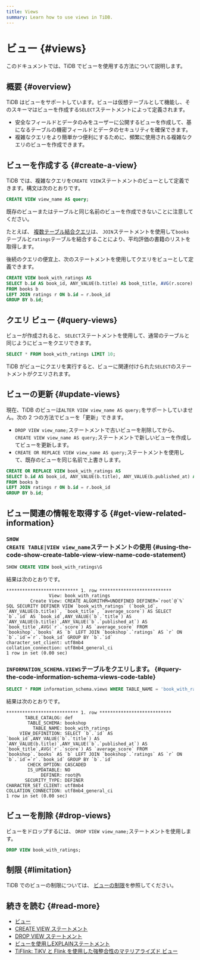 ```yaml
---
title: Views
summary: Learn how to use views in TiDB.
---
```


# ビュー {#views}

このドキュメントでは、TiDB でビューを使用する方法について説明します。

## 概要 {#overview}

TiDB はビューをサポートしています。ビューは仮想テーブルとして機能し、そのスキーマはビューを作成する`SELECT`ステートメントによって定義されます。

-   安全なフィールドとデータのみをユーザーに公開するビューを作成して、基になるテーブルの機密フィールドとデータのセキュリティを確保できます。
-   複雑なクエリをより簡単かつ便利にするために、頻繁に使用される複雑なクエリのビューを作成できます。

## ビューを作成する {#create-a-view}

TiDB では、複雑なクエリを`CREATE VIEW`ステートメントのビューとして定義できます。構文は次のとおりです。

```sql
CREATE VIEW view_name AS query;
```

既存のビューまたはテーブルと同じ名前のビューを作成できないことに注意してください。

たとえば、 [複数テーブル結合クエリ](/develop/dev-guide-join-tables.md)は、 `JOIN`ステートメントを使用して`books`テーブルと`ratings`テーブルを結合することにより、平均評価の書籍のリストを取得します。

後続のクエリの便宜上、次のステートメントを使用してクエリをビューとして定義できます。


```sql
CREATE VIEW book_with_ratings AS
SELECT b.id AS book_id, ANY_VALUE(b.title) AS book_title, AVG(r.score) AS average_score
FROM books b
LEFT JOIN ratings r ON b.id = r.book_id
GROUP BY b.id;
```

## クエリ ビュー {#query-views}

ビューが作成されると、 `SELECT`ステートメントを使用して、通常のテーブルと同じようにビューをクエリできます。


```sql
SELECT * FROM book_with_ratings LIMIT 10;
```

TiDB がビューにクエリを実行すると、ビューに関連付けられた`SELECT`のステートメントがクエリされます。

## ビューの更新 {#update-views}

現在、TiDB のビューは`ALTER VIEW view_name AS query;`をサポートしていません。次の 2 つの方法でビューを「更新」できます。

-   `DROP VIEW view_name;`ステートメントで古いビューを削除してから、 `CREATE VIEW view_name AS query;`ステートメントで新しいビューを作成してビューを更新します。
-   `CREATE OR REPLACE VIEW view_name AS query;`ステートメントを使用して、既存のビューを同じ名前で上書きします。


```sql
CREATE OR REPLACE VIEW book_with_ratings AS
SELECT b.id AS book_id, ANY_VALUE(b.title), ANY_VALUE(b.published_at) AS book_title, AVG(r.score) AS average_score
FROM books b
LEFT JOIN ratings r ON b.id = r.book_id
GROUP BY b.id;
```

## ビュー関連の情報を取得する {#get-view-related-information}

### <code>SHOW CREATE TABLE|VIEW view_name</code>ステートメントの使用 {#using-the-code-show-create-table-view-view-name-code-statement}


```sql
SHOW CREATE VIEW book_with_ratings\G
```

結果は次のとおりです。

```
*************************** 1. row ***************************
                View: book_with_ratings
         Create View: CREATE ALGORITHM=UNDEFINED DEFINER=`root`@`%` SQL SECURITY DEFINER VIEW `book_with_ratings` (`book_id`, `ANY_VALUE(b.title)`, `book_title`, `average_score`) AS SELECT `b`.`id` AS `book_id`,ANY_VALUE(`b`.`title`) AS `ANY_VALUE(b.title)`,ANY_VALUE(`b`.`published_at`) AS `book_title`,AVG(`r`.`score`) AS `average_score` FROM `bookshop`.`books` AS `b` LEFT JOIN `bookshop`.`ratings` AS `r` ON `b`.`id`=`r`.`book_id` GROUP BY `b`.`id`
character_set_client: utf8mb4
collation_connection: utf8mb4_general_ci
1 row in set (0.00 sec)
```

### <code>INFORMATION_SCHEMA.VIEWS</code>テーブルをクエリします。 {#query-the-code-information-schema-views-code-table}


```sql
SELECT * FROM information_schema.views WHERE TABLE_NAME = 'book_with_ratings'\G
```

結果は次のとおりです。

```
*************************** 1. row ***************************
       TABLE_CATALOG: def
        TABLE_SCHEMA: bookshop
          TABLE_NAME: book_with_ratings
     VIEW_DEFINITION: SELECT `b`.`id` AS `book_id`,ANY_VALUE(`b`.`title`) AS `ANY_VALUE(b.title)`,ANY_VALUE(`b`.`published_at`) AS `book_title`,AVG(`r`.`score`) AS `average_score` FROM `bookshop`.`books` AS `b` LEFT JOIN `bookshop`.`ratings` AS `r` ON `b`.`id`=`r`.`book_id` GROUP BY `b`.`id`
        CHECK_OPTION: CASCADED
        IS_UPDATABLE: NO
             DEFINER: root@%
       SECURITY_TYPE: DEFINER
CHARACTER_SET_CLIENT: utf8mb4
COLLATION_CONNECTION: utf8mb4_general_ci
1 row in set (0.00 sec)
```

## ビューを削除 {#drop-views}

ビューをドロップするには、 `DROP VIEW view_name;`ステートメントを使用します。


```sql
DROP VIEW book_with_ratings;
```

## 制限 {#limitation}

TiDB でのビューの制限については、 [ビューの制限](/views.md#limitations)を参照してください。

## 続きを読む {#read-more}

-   [ビュー](/views.md)
-   [CREATE VIEW ステートメント](/sql-statements/sql-statement-create-view.md)
-   [DROP VIEW ステートメント](/sql-statements/sql-statement-drop-view.md)
-   [ビューを使用しEXPLAINステートメント](/explain-views.md)
-   [TiFlink: TiKV と Flink を使用した強整合性のマテリアライズド ビュー](https://github.com/tiflink/tiflink)
